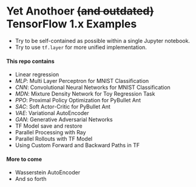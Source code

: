 # Yet Anothoer ~~(and outdated)~~ TensorFlow 1.x Examples
- Try to be self-contained as possible within a single Jupyter notebook. 
- Try to use ```tf.layer``` for more unified implementation. 

#### This repo contains
- Linear regression 
- *MLP*: Multi Layer Perceptron for MNIST Classification 
- *CNN*: Convolutional Neural Networks for MNIST Classification
- *MDN*: Mixture Density Network for Toy Regression Task
- *PPO*: Proximal Policy Optimization for PyBullet Ant
- *SAC*: Soft Actor-Critic for PyBullet Ant
- *VAE*: Variational AutoEncoder 
- *GAN*: Generative Adversarial Networks
- TF Model save and restore
- Parallel Processing with Ray
- Parallel Rollouts with TF Model 
- Using Custom Forward and Backward Paths in TF

#### More to come
- Wasserstein AutoEncoder
- And so forth
